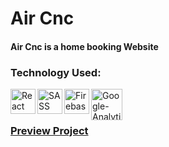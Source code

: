 # Air Cnc
#### Air Cnc is a home booking Website

### Technology Used:
<img align="left" src="https://icongr.am/devicon/react-original-wordmark.svg?size=120&color=currentColor" alt="React" width="40" height="40"/> 
<img align="left" src="https://icongr.am/devicon/sass-original.svg?size=122&color=currentColor" alt="SASS" width="40" height="40"/> 
<img align="left" src="https://img.icons8.com/color/48/000000/google-firebase-console.png" alt="Firebase" width="40" height="40"/>
<img align="left" src="https://cdn.buttercms.com/TioTuqhuQQugMujvl1xj" alt="Google-Analytics" width="50" height="50"/> 
<br />
<br/>

### [Preview Project](https://air-cnc-r.web.app/)